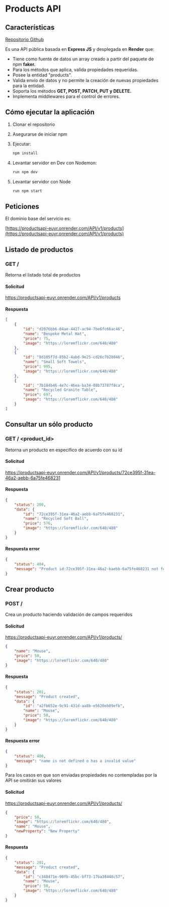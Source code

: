 # Products API

## Características

[Repositorio Github](https://github.com/macv9620/1-ExpressJS-API "Ir a Github")

Es una API pública basada en **Express JS** y desplegada en **Render** que:

* Tiene como fuente de datos un array creado a partir del paquete de npm **faker.**
* Para los métodos que aplica, valida propiedades requeridas.
* Posee la entidad "products".
* Valida envío de datos y no permite la creación de nuevas propiedades para la entidad.
* Soporta los métodos **GET, POST, PATCH, PUT y DELETE.**
* Implementa middlewares para el control de errores.

## Cómo ejecutar la aplicación

1. Clonar el repositorio
2. Asegurarse de iniciar npm
3. Ejecutar:

   ```bash
   npm install
   ```
4. Levantar servidor en Dev con Nodemon:

   ```bash
   run npm dev
   ```
5. Levantar servidor con Node

   ```bash
   run npm start
   ```

## Peticiones

El dominio base del servicio es:

[https://productsapi-euyr.onrender.com/API/v1/products](https://productsapi-euyr.onrender.com/API/v1/products)

## Listado de productos

### **GET /**

Retorna el listado total de productos

#### Solicitud

https://productsapi-euyr.onrender.com/API/v1/products

#### Respuesta

```json
[
    {
        "id": "d2076bb6-04ae-4427-ac94-7be6fc66ac46",
        "name": "Bespoke Metal Hat",
        "price": 75,
        "image": "https://loremflickr.com/640/480"
    },
    {
        "id": "8d105f7d-85b2-4abd-9e25-cd26c7b28046",
        "name": "Small Soft Towels",
        "price": 995,
        "image": "https://loremflickr.com/640/480"
    },
    {
        "id": "7b184b46-4e7c-46ea-ba34-08b73787f8ca",
        "name": "Recycled Granite Table",
        "price": 697,
        "image": "https://loremflickr.com/640/480"
    }
]
```

## Consultar un sólo producto

### **GET / <product_id>**

Retorna un producto en específico de acuerdo con su id

#### Solicitud

https://productsapi-euyr.onrender.com/API/v1/products/72ce395f-31ea-46a2-aebb-6a75fe468231

#### Respuesta

```json
{
    "status": 200,
    "data": {
        "id": "72ce395f-31ea-46a2-aebb-6a75fe468231",
        "name": "Recycled Soft Ball",
        "price": 576,
        "image": "https://loremflickr.com/640/480"
    }
}
```

#### Respuesta error

```json
{
    "status": 404,
    "message": "Product id:72ce395f-31ea-46a2-kaebb-6a75fe468231 not found"
}
```


## Crear producto

### **POST /** 

Crea un producto haciendo validación de campos requeridos

#### Solicitud

https://productsapi-euyr.onrender.com/API/v1/products/

```json
{
    "name": "Mouse",
    "price": 50,
    "image": "https://loremflickr.com/640/480"
}
```

#### Respuesta

```json
{
    "status": 201,
    "message": "Product created",
    "data": {
        "id": "a2fb652e-9c91-431d-aa8b-e5620eb09efb",
        "name": "Mouse",
        "price": 50,
        "image": "https://loremflickr.com/640/480"
    }
}
```

#### Respuesta error

```json
{
    "status": 400,
    "message": "name is not defined o has a invalid value"
}
```

Para los casos en que son enviadas propiedades no contempladas por la API se omitirán sus valores

#### Solicitud

https://productsapi-euyr.onrender.com/API/v1/products/

```json
{
    "price": 50,
    "image": "https://loremflickr.com/640/480",
    "name": "Mouse",
    "newProperty": "New Property"
}
```

#### Respuesta

```json
{
    "status": 201,
    "message": "Product created",
    "data": {
        "id": "c348471e-90fb-45bc-bf73-17ba38448c57",
        "name": "Mouse",
        "price": 50,
        "image": "https://loremflickr.com/640/480"
    }
}
```
